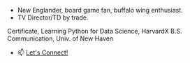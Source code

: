- New Englander, board game fan, buffalo wing enthusiast.
- TV Director/TD by trade.

Certificate, Learning Python for Data Science, HarvardX
B.S. Communication, Univ. of New Haven 

- 📫 [Let's Connect!](https://www.linkedin.com/in/spencerpoulin/)

<!---
sjpoulin/sjpoulin is a ✨ special ✨ repository because its `README.md` (this file) appears on your GitHub profile.
You can click the Preview link to take a look at your changes.
--->
